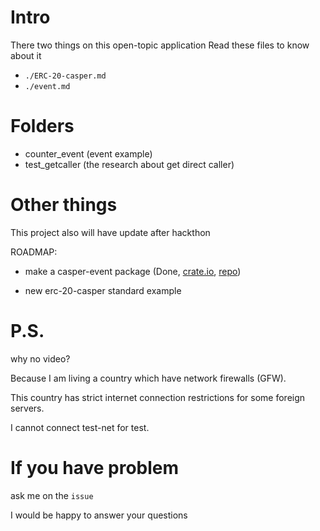 # Intro
There two things on this open-topic application
Read these files to know about it
- `./ERC-20-casper.md`
- `./event.md`

# Folders
- counter_event (event example)
- test_getcaller (the research about get direct caller)

# Other things
This project also will have update after hackthon

ROADMAP:
- make a casper-event package (Done, [crate.io](https://crates.io/crates/casper_event), [repo](https://github.com/Murasame233/casper-event))

- new erc-20-casper standard example

# P.S.

why no video?

Because I am living a country which have network firewalls (GFW).

This country has strict internet connection restrictions for some foreign servers.

I cannot connect test-net for test.

# If you have problem

ask me on the `issue`

I would be happy to answer your questions
